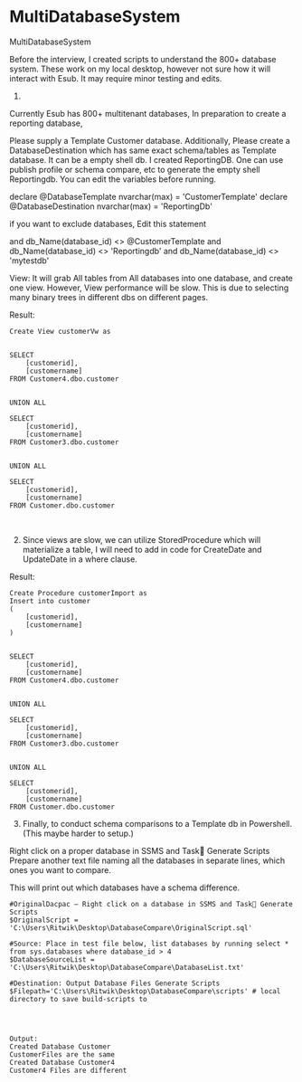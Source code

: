 # MultiDatabaseSystem
MultiDatabaseSystem


Before the interview, I created scripts to understand the 800+  database system. These work on my local desktop, however not sure how it will interact with Esub. It may require minor testing and edits.

1) 

Currently Esub has 800+ multitenant databases,
In preparation to create a reporting database,

Please supply a Template Customer database.
Additionally, Please create a DatabaseDestination which has same exact schema/tables as Template database. It can be a empty shell db.
I created ReportingDB. One can use publish profile or schema compare, etc to generate the empty shell Reportingdb.
You can edit the variables before running.

declare @DatabaseTemplate nvarchar(max) = 'CustomerTemplate'
declare @DatabaseDestination nvarchar(max) = 'ReportingDb'

if you want to exclude databases, Edit this statement

and db_Name(database_id) <> @CustomerTemplate and db_Name(database_id) <> 'Reportingdb' and db_Name(database_id) <> 'mytestdb'

View:
It will grab All tables from All databases into one database, and create one view. 
However, View performance will be slow. This is due to selecting many binary trees in different dbs on different pages.

Result:
        
	Create View customerVw as 
		

	SELECT 
		[customerid], 
		[customername] 
	FROM Customer4.dbo.customer

			
	UNION ALL 

	SELECT 
		[customerid], 
		[customername] 
	FROM Customer3.dbo.customer

			
	UNION ALL 

	SELECT 
		[customerid], 
		[customername] 
	FROM Customer.dbo.customer
 

2) Since views are slow, we can utilize StoredProcedure which will materialize a table, I will need to add in code for CreateDate and UpdateDate in a where clause.

Result: 
        
	Create Procedure customerImport as
	Insert into customer
	( 
		[customerid], 
		[customername]
	) 
	

	SELECT 
		[customerid], 
		[customername] 
	FROM Customer4.dbo.customer

			
	UNION ALL 

	SELECT 
		[customerid], 
		[customername] 
	FROM Customer3.dbo.customer

			
	UNION ALL 

	SELECT 
		[customerid], 
		[customername] 
	FROM Customer.dbo.customer


3) Finally, to conduct schema comparisons to a Template db in Powershell. (This maybe harder to setup.)

Right click on a proper database in SSMS and Task Generate Scripts
Prepare another text file naming all the databases in separate lines, which ones you want to compare.

This will print out which databases have a schema difference.


	#OriginalDacpac – Right click on a database in SSMS and Task Generate Scripts
	$OriginalScript = 'C:\Users\Ritwik\Desktop\DatabaseCompare\OriginalScript.sql'

	#Source: Place in test file below, list databases by running select * from sys.databases where database_id > 4
	$DatabaseSourceList = 'C:\Users\Ritwik\Desktop\DatabaseCompare\DatabaseList.txt'

	#Destination: Output Database Files Generate Scripts
	$Filepath='C:\Users\Ritwik\Desktop\DatabaseCompare\scripts' # local directory to save build-scripts to 




	Output:
	Created Database Customer
	CustomerFiles are the same
	Created Database Customer4
	Customer4 Files are different  


